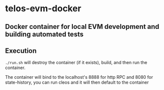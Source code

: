 # telos-evm-docker
## Docker container for local EVM development and building automated tests

## Execution
`./run.sh` will destroy the container (if it exists), build, and then run the container.

The container will bind to the localhost's 8888 for http RPC and 8080 for state-history, you can run cleos and it will then default to the container